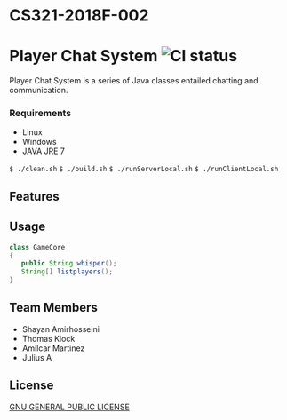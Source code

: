 # CS321-2018F-002
# Player Chat System ![CI status](https://img.shields.io/badge/build-passing-brightgreen.svg)

Player Chat System is a series of Java classes entailed chatting and communication.

### Requirements
* Linux
* Windows
* JAVA JRE 7

`$ ./clean.sh`
`$ ./build.sh`
`$ ./runServerLocal.sh`
`$ ./runClientLocal.sh`

## Features

 
## Usage

```java
class GameCore
{
   public String whisper();
   String[] listplayers(); 
}

```

## Team Members
* Shayan Amirhosseini
* Thomas Klock
* Amilcar Martinez
* Julius A

## License
[GNU GENERAL PUBLIC LICENSE](http://fsf.org/)

